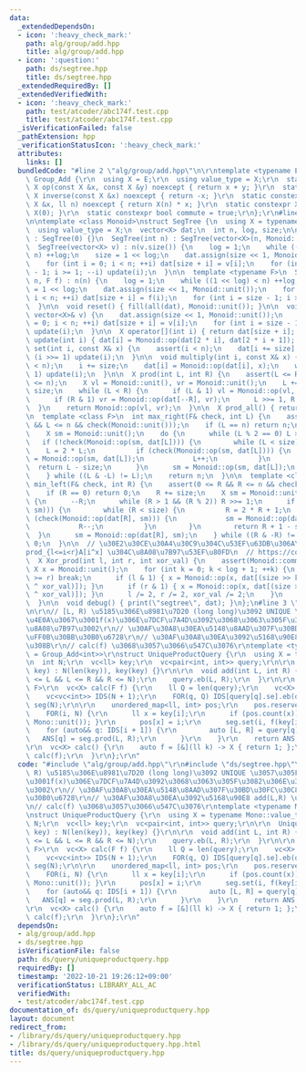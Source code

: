 ```yaml
---
data:
  _extendedDependsOn:
  - icon: ':heavy_check_mark:'
    path: alg/group/add.hpp
    title: alg/group/add.hpp
  - icon: ':question:'
    path: ds/segtree.hpp
    title: ds/segtree.hpp
  _extendedRequiredBy: []
  _extendedVerifiedWith:
  - icon: ':heavy_check_mark:'
    path: test/atcoder/abc174f.test.cpp
    title: test/atcoder/abc174f.test.cpp
  _isVerificationFailed: false
  _pathExtension: hpp
  _verificationStatusIcon: ':heavy_check_mark:'
  attributes:
    links: []
  bundledCode: "#line 2 \"alg/group/add.hpp\"\n\r\ntemplate <typename E>\r\nstruct\
    \ Group_Add {\r\n  using X = E;\r\n  using value_type = X;\r\n  static constexpr\
    \ X op(const X &x, const X &y) noexcept { return x + y; }\r\n  static constexpr\
    \ X inverse(const X &x) noexcept { return -x; }\r\n  static constexpr X power(const\
    \ X &x, ll n) noexcept { return X(n) * x; }\r\n  static constexpr X unit() { return\
    \ X(0); }\r\n  static constexpr bool commute = true;\r\n};\r\n#line 2 \"ds/segtree.hpp\"\
    \n\ntemplate <class Monoid>\nstruct SegTree {\n  using X = typename Monoid::value_type;\n\
    \  using value_type = X;\n  vector<X> dat;\n  int n, log, size;\n\n  SegTree()\
    \ : SegTree(0) {}\n  SegTree(int n) : SegTree(vector<X>(n, Monoid::unit())) {}\n\
    \  SegTree(vector<X> v) : n(v.size()) {\n    log = 1;\n    while ((1 << log) <\
    \ n) ++log;\n    size = 1 << log;\n    dat.assign(size << 1, Monoid::unit());\n\
    \    for (int i = 0; i < n; ++i) dat[size + i] = v[i];\n    for (int i = size\
    \ - 1; i >= 1; --i) update(i);\n  }\n\n  template <typename F>\n  SegTree(int\
    \ n, F f) : n(n) {\n    log = 1;\n    while ((1 << log) < n) ++log;\n    size\
    \ = 1 << log;\n    dat.assign(size << 1, Monoid::unit());\n    for (int i = 0;\
    \ i < n; ++i) dat[size + i] = f(i);\n    for (int i = size - 1; i >= 1; --i) update(i);\n\
    \  }\n\n  void reset() { fill(all(dat), Monoid::unit()); }\n\n  void set_all(const\
    \ vector<X>& v) {\n    dat.assign(size << 1, Monoid::unit());\n    for (int i\
    \ = 0; i < n; ++i) dat[size + i] = v[i];\n    for (int i = size - 1; i >= 1; --i)\
    \ update(i);\n  }\n\n  X operator[](int i) { return dat[size + i]; }\n\n  void\
    \ update(int i) { dat[i] = Monoid::op(dat[2 * i], dat[2 * i + 1]); }\n\n  void\
    \ set(int i, const X& x) {\n    assert(i < n);\n    dat[i += size] = x;\n    while\
    \ (i >>= 1) update(i);\n  }\n\n  void multiply(int i, const X& x) {\n    assert(i\
    \ < n);\n    i += size;\n    dat[i] = Monoid::op(dat[i], x);\n    while (i >>=\
    \ 1) update(i);\n  }\n\n  X prod(int L, int R) {\n    assert(L <= R);\n    assert(R\
    \ <= n);\n    X vl = Monoid::unit(), vr = Monoid::unit();\n    L += size, R +=\
    \ size;\n    while (L < R) {\n      if (L & 1) vl = Monoid::op(vl, dat[L++]);\n\
    \      if (R & 1) vr = Monoid::op(dat[--R], vr);\n      L >>= 1, R >>= 1;\n  \
    \  }\n    return Monoid::op(vl, vr);\n  }\n\n  X prod_all() { return dat[1]; }\n\
    \n  template <class F>\n  int max_right(F& check, int L) {\n    assert(0 <= L\
    \ && L <= n && check(Monoid::unit()));\n    if (L == n) return n;\n    L += size;\n\
    \    X sm = Monoid::unit();\n    do {\n      while (L % 2 == 0) L >>= 1;\n   \
    \   if (!check(Monoid::op(sm, dat[L]))) {\n        while (L < size) {\n      \
    \    L = 2 * L;\n          if (check(Monoid::op(sm, dat[L]))) {\n            sm\
    \ = Monoid::op(sm, dat[L]);\n            L++;\n          }\n        }\n      \
    \  return L - size;\n      }\n      sm = Monoid::op(sm, dat[L]);\n      L++;\n\
    \    } while ((L & -L) != L);\n    return n;\n  }\n\n  template <class F>\n  int\
    \ min_left(F& check, int R) {\n    assert(0 <= R && R <= n && check(Monoid::unit()));\n\
    \    if (R == 0) return 0;\n    R += size;\n    X sm = Monoid::unit();\n    do\
    \ {\n      --R;\n      while (R > 1 && (R % 2)) R >>= 1;\n      if (!check(Monoid::op(dat[R],\
    \ sm))) {\n        while (R < size) {\n          R = 2 * R + 1;\n          if\
    \ (check(Monoid::op(dat[R], sm))) {\n            sm = Monoid::op(dat[R], sm);\n\
    \            R--;\n          }\n        }\n        return R + 1 - size;\n    \
    \  }\n      sm = Monoid::op(dat[R], sm);\n    } while ((R & -R) != R);\n    return\
    \ 0;\n  }\n\n  // \u30E2\u30CE\u30A4\u30C9\u304C\u53EF\u63DB\u306A\u3089\u3001\
    prod_{l<=i<r}A[i^x] \u304C\u8A08\u7B97\u53EF\u80FD\n  // https://codeforces.com/contest/1401/problem/F\n\
    \  X Xor_prod(int l, int r, int xor_val) {\n    assert(Monoid::commute);\n   \
    \ X x = Monoid::unit();\n    for (int k = 0; k < log + 1; ++k) {\n      if (l\
    \ >= r) break;\n      if (l & 1) { x = Monoid::op(x, dat[(size >> k) + ((l++)\
    \ ^ xor_val)]); }\n      if (r & 1) { x = Monoid::op(x, dat[(size >> k) + ((--r)\
    \ ^ xor_val)]); }\n      l /= 2, r /= 2, xor_val /= 2;\n    }\n    return x;\n\
    \  }\n\n  void debug() { print(\"segtree\", dat); }\n};\n#line 3 \"ds/query/uniqueproductquery.hpp\"\
    \n\r\n// [L, R) \u5185\u306E\u8981\u7D20 (long long)\u3092 UNIQUE \u3057\u305F\
    \u4E0A\u3067\u3001f(x)\u306E\u7DCF\u7A4D\u3092\u3068\u3063\u305F\u3082\u306E\u3092\
    \u8A08\u7B97\u3002\r\n// \u30AF\u30A8\u30EA\u5148\u8AAD\u307F\u30BD\u30FC\u30C8\
    \uFF0B\u30BB\u30B0\u6728\r\n// \u30AF\u30A8\u30EA\u3092\u5168\u90E8 add(L,R) \u3059\
    \u308B\r\n// calc(f) \u3068\u3057\u3066\u547C\u3076\r\ntemplate <typename Mono\
    \ = Group_Add<int>>\r\nstruct UniqueProductQuery {\r\n  using X = typename Mono::value_type;\r\
    \n  int N;\r\n  vc<ll> key;\r\n  vc<pair<int, int>> query;\r\n\r\n  UniqueProductQuery(vc<ll>&\
    \ key) : N(len(key)), key(key) {}\r\n\r\n  void add(int L, int R) {\r\n    assert(0\
    \ <= L && L <= R && R <= N);\r\n    query.eb(L, R);\r\n  }\r\n\r\n  template <typename\
    \ F>\r\n  vc<X> calc(F f) {\r\n    ll Q = len(query);\r\n    vc<X> ANS(Q);\r\n\
    \    vc<vc<int>> IDS(N + 1);\r\n    FOR(q, Q) IDS[query[q].se].eb(q);\r\n    SegTree<Mono>\
    \ seg(N);\r\n\r\n    unordered_map<ll, int> pos;\r\n    pos.reserve(N);\r\n\r\n\
    \    FOR(i, N) {\r\n      ll x = key[i];\r\n      if (pos.count(x)) { seg.set(pos[x],\
    \ Mono::unit()); }\r\n      pos[x] = i;\r\n      seg.set(i, f(key[i]));\r\n  \
    \    for (auto&& q: IDS[i + 1]) {\r\n        auto [L, R] = query[q];\r\n     \
    \   ANS[q] = seg.prod(L, R);\r\n      }\r\n    }\r\n    return ANS;\r\n  }\r\n\
    \r\n  vc<X> calc() {\r\n    auto f = [&](ll k) -> X { return 1; };\r\n    return\
    \ calc(f);\r\n  }\r\n};\r\n"
  code: "#include \"alg/group/add.hpp\"\r\n#include \"ds/segtree.hpp\"\r\n\r\n// [L,\
    \ R) \u5185\u306E\u8981\u7D20 (long long)\u3092 UNIQUE \u3057\u305F\u4E0A\u3067\
    \u3001f(x)\u306E\u7DCF\u7A4D\u3092\u3068\u3063\u305F\u3082\u306E\u3092\u8A08\u7B97\
    \u3002\r\n// \u30AF\u30A8\u30EA\u5148\u8AAD\u307F\u30BD\u30FC\u30C8\uFF0B\u30BB\
    \u30B0\u6728\r\n// \u30AF\u30A8\u30EA\u3092\u5168\u90E8 add(L,R) \u3059\u308B\r\
    \n// calc(f) \u3068\u3057\u3066\u547C\u3076\r\ntemplate <typename Mono = Group_Add<int>>\r\
    \nstruct UniqueProductQuery {\r\n  using X = typename Mono::value_type;\r\n  int\
    \ N;\r\n  vc<ll> key;\r\n  vc<pair<int, int>> query;\r\n\r\n  UniqueProductQuery(vc<ll>&\
    \ key) : N(len(key)), key(key) {}\r\n\r\n  void add(int L, int R) {\r\n    assert(0\
    \ <= L && L <= R && R <= N);\r\n    query.eb(L, R);\r\n  }\r\n\r\n  template <typename\
    \ F>\r\n  vc<X> calc(F f) {\r\n    ll Q = len(query);\r\n    vc<X> ANS(Q);\r\n\
    \    vc<vc<int>> IDS(N + 1);\r\n    FOR(q, Q) IDS[query[q].se].eb(q);\r\n    SegTree<Mono>\
    \ seg(N);\r\n\r\n    unordered_map<ll, int> pos;\r\n    pos.reserve(N);\r\n\r\n\
    \    FOR(i, N) {\r\n      ll x = key[i];\r\n      if (pos.count(x)) { seg.set(pos[x],\
    \ Mono::unit()); }\r\n      pos[x] = i;\r\n      seg.set(i, f(key[i]));\r\n  \
    \    for (auto&& q: IDS[i + 1]) {\r\n        auto [L, R] = query[q];\r\n     \
    \   ANS[q] = seg.prod(L, R);\r\n      }\r\n    }\r\n    return ANS;\r\n  }\r\n\
    \r\n  vc<X> calc() {\r\n    auto f = [&](ll k) -> X { return 1; };\r\n    return\
    \ calc(f);\r\n  }\r\n};\r\n"
  dependsOn:
  - alg/group/add.hpp
  - ds/segtree.hpp
  isVerificationFile: false
  path: ds/query/uniqueproductquery.hpp
  requiredBy: []
  timestamp: '2022-10-21 19:26:12+09:00'
  verificationStatus: LIBRARY_ALL_AC
  verifiedWith:
  - test/atcoder/abc174f.test.cpp
documentation_of: ds/query/uniqueproductquery.hpp
layout: document
redirect_from:
- /library/ds/query/uniqueproductquery.hpp
- /library/ds/query/uniqueproductquery.hpp.html
title: ds/query/uniqueproductquery.hpp
---
```

